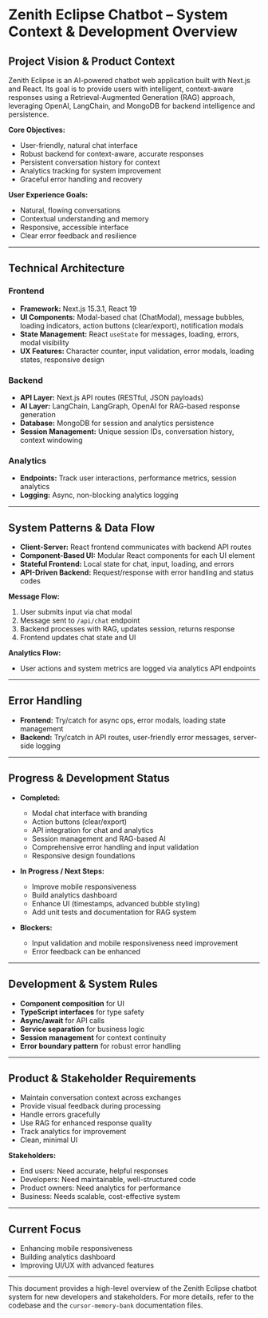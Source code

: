 # Zenith Eclipse Chatbot – System Context & Development Overview

## Project Vision & Product Context

Zenith Eclipse is an AI-powered chatbot web application built with Next.js and React. Its goal is to provide users with intelligent, context-aware responses using a Retrieval-Augmented Generation (RAG) approach, leveraging OpenAI, LangChain, and MongoDB for backend intelligence and persistence.

**Core Objectives:**
- User-friendly, natural chat interface
- Robust backend for context-aware, accurate responses
- Persistent conversation history for context
- Analytics tracking for system improvement
- Graceful error handling and recovery

**User Experience Goals:**
- Natural, flowing conversations
- Contextual understanding and memory
- Responsive, accessible interface
- Clear error feedback and resilience

---

## Technical Architecture

### Frontend
- **Framework:** Next.js 15.3.1, React 19
- **UI Components:** Modal-based chat (ChatModal), message bubbles, loading indicators, action buttons (clear/export), notification modals
- **State Management:** React `useState` for messages, loading, errors, modal visibility
- **UX Features:** Character counter, input validation, error modals, loading states, responsive design

### Backend
- **API Layer:** Next.js API routes (RESTful, JSON payloads)
- **AI Layer:** LangChain, LangGraph, OpenAI for RAG-based response generation
- **Database:** MongoDB for session and analytics persistence
- **Session Management:** Unique session IDs, conversation history, context windowing

### Analytics
- **Endpoints:** Track user interactions, performance metrics, session analytics
- **Logging:** Async, non-blocking analytics logging

---

## System Patterns & Data Flow

- **Client-Server:** React frontend communicates with backend API routes
- **Component-Based UI:** Modular React components for each UI element
- **Stateful Frontend:** Local state for chat, input, loading, and errors
- **API-Driven Backend:** Request/response with error handling and status codes

**Message Flow:**
1. User submits input via chat modal
2. Message sent to `/api/chat` endpoint
3. Backend processes with RAG, updates session, returns response
4. Frontend updates chat state and UI

**Analytics Flow:**
- User actions and system metrics are logged via analytics API endpoints

---

## Error Handling

- **Frontend:** Try/catch for async ops, error modals, loading state management
- **Backend:** Try/catch in API routes, user-friendly error messages, server-side logging

---

## Progress & Development Status

- **Completed:**
  - Modal chat interface with branding
  - Action buttons (clear/export)
  - API integration for chat and analytics
  - Session management and RAG-based AI
  - Comprehensive error handling and input validation
  - Responsive design foundations

- **In Progress / Next Steps:**
  - Improve mobile responsiveness
  - Build analytics dashboard
  - Enhance UI (timestamps, advanced bubble styling)
  - Add unit tests and documentation for RAG system

- **Blockers:**
  - Input validation and mobile responsiveness need improvement
  - Error feedback can be enhanced

---

## Development & System Rules

- **Component composition** for UI
- **TypeScript interfaces** for type safety
- **Async/await** for API calls
- **Service separation** for business logic
- **Session management** for context continuity
- **Error boundary pattern** for robust error handling

---

## Product & Stakeholder Requirements

- Maintain conversation context across exchanges
- Provide visual feedback during processing
- Handle errors gracefully
- Use RAG for enhanced response quality
- Track analytics for improvement
- Clean, minimal UI

**Stakeholders:**
- End users: Need accurate, helpful responses
- Developers: Need maintainable, well-structured code
- Product owners: Need analytics for performance
- Business: Needs scalable, cost-effective system

---

## Current Focus

- Enhancing mobile responsiveness
- Building analytics dashboard
- Improving UI/UX with advanced features

---

This document provides a high-level overview of the Zenith Eclipse chatbot system for new developers and stakeholders. For more details, refer to the codebase and the `cursor-memory-bank` documentation files. 